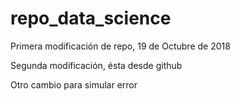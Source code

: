 # repo_data_science

Primera modificación de repo, 19 de Octubre de 2018

Segunda modificación, ésta desde github

Otro cambio para simular error
